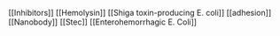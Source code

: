 [[Inhibitors]]
[[Hemolysin]]
[[Shiga toxin-producing E. coli]]
[[adhesion]]
[[Nanobody]]
[[Stec]]
[[Enterohemorrhagic E. Coli]]
